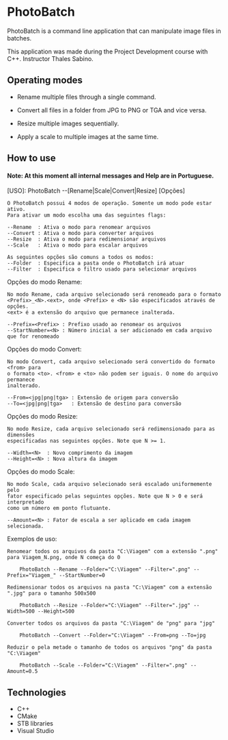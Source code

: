 # PhotoBatch
PhotoBatch is a command line application that can manipulate image files in batches.

This application was made during the Project Development course with C++. Instructor Thales Sabino.

## Operating modes

- Rename multiple files through a single command.

- Convert all files in a folder from JPG to PNG or TGA and vice versa.

- Resize multiple images sequentially.

- Apply a scale to multiple images at the same time.



## How to use
#### Note: At this moment all internal messages and Help are in Portuguese.

[USO]: PhotoBatch --[Rename|Scale|Convert|Resize] [Opções]

    O PhotoBatch possui 4 modos de operação. Somente um modo pode estar ativo.
    Para ativar um modo escolha uma das seguintes flags:

    --Rename  : Ativa o modo para renomear arquivos
    --Convert : Ativa o modo para converter arquivos
    --Resize  : Ativa o modo para redimensionar arquivos
    --Scale   : Ativa o modo para escalar arquivos

    As seguintes opções são comuns a todos os modos:
    --Folder  : Especifica a pasta onde o PhotoBatch irá atuar
    --Filter  : Especifica o filtro usado para selecionar arquivos

Opções do modo Rename:

    No modo Rename, cada arquivo selecionado será renomeado para o formato
    <Prefix>_<N>.<ext>, onde <Prefix> e <N> são especificados através de opções.
    <ext> é a extensão do arquivo que permanece inalterada.

    --Prefix=<Prefix> : Prefixo usado ao renomear os arquivos
    --StartNumber=<N> : Número inicial a ser adicionado em cada arquivo que for renomeado

Opções do modo Convert:

    No modo Convert, cada arquivo selecionado será convertido do formato <from> para
    o formato <to>. <from> e <to> não podem ser iguais. O nome do arquivo permanece
    inalterado.

    --From=<jpg|png|tga> : Extensão de origem para conversão
    --To=<jpg|png|tga>   : Extensão de destino para conversão

Opções do modo Resize:

    No modo Resize, cada arquivo selecionado será redimensionado para as dimensões
    especificadas nas seguintes opções. Note que N >= 1.

    --Width=<N>  : Novo comprimento da imagem
    --Height=<N> : Nova altura da imagem

Opções do modo Scale:

    No modo Scale, cada arquivo selecionado será escalado uniformemente pelo
    fator especificado pelas seguintes opções. Note que N > 0 e será interpretado
    como um número em ponto flutuante.

    --Amount=<N> : Fator de escala a ser aplicado em cada imagem selecionada.

Exemplos de uso:

    Renomear todos os arquivos da pasta "C:\Viagem" com a extensão ".png" para Viagem_N.png, onde N começa do 0

        PhotoBatch --Rename --Folder="C:\Viagem" --Filter=".png" --Prefix="Viagem_" --StartNumber=0

    Redimensionar todos os arquivos na pasta "C:\Viagem" com a extensão ".jpg" para o tamanho 500x500

        PhotoBatch --Resize --Folder="C:\Viagem" --Filter=".jpg" --Width=500 --Height=500

    Converter todos os arquivos da pasta "C:\Viagem" de "png" para "jpg"

        PhotoBatch --Convert --Folder="C:\Viagem" --From=png --To=jpg

    Reduzir o pela metade o tamanho de todos os arquivos "png" da pasta "C:\Viagem"

        PhotoBatch --Scale --Folder="C:\Viagem" --Filter=".png" --Amount=0.5
        
## Technologies

- C++
- CMake
- STB libraries
- Visual Studio
